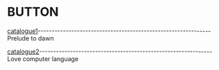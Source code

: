 # BUTTON

[catalogue1](my_thing/log1.md)--------------------------------------------------------------Prelude to dawn

[catalogue2]()--------------------------------------------------------------Love computer language